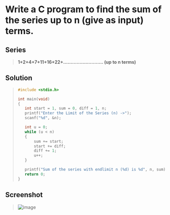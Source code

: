 # Write a C program to find the sum of the series up to n (give as input) terms. 
## Series 
> **1+2+4+7+11+16+22+……………………… (up to n terms)**
## Solution
>```c
>#include <stdio.h>
>
>int main(void)
>{
>    int start = 1, sum = 0, diff = 1, n;
>    printf("Enter the Limit of the Series (n) ->");
>    scanf("%d", &n);
>
>    int u = 0;
>    while (u < n)
>    {
>        sum += start;
>        start += diff;
>        diff += 1;
>        u++;
>    }
>
>    printf("Sum of the series with endlimit n (%d) is %d", n, sum);
>    return 0;
>}
>```

## Screenshot
>![image](https://user-images.githubusercontent.com/96988507/151670144-1e24cb70-2f90-48af-92af-c8134c6a1511.png)
